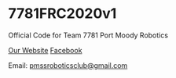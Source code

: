 # 7781FRC2020v1
Official Code for Team 7781 Port Moody Robotics

[Our Website](https://www.pmssrobotics.ca)
[Facebook](https://www.facebook.com/pmssrobotics)

Email: pmssroboticsclub@gmail.com
